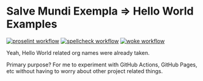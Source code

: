 # Salve Mundi Exempla => Hello World Examples

[![proselint workflow](https://github.com/salve-mundi-exempla/.github/actions/workflows/proselint.yml/badge.svg?branch=main)](https://github.com/salve-mundi-exempla/.github/actions/workflows/proselint.yml)
[![spellcheck workflow](https://github.com/salve-mundi-exempla/.github/actions/workflows/spellcheck.yml/badge.svg?branch=main)](https://github.com/salve-mundi-exempla/.github/actions/workflows/spellcheck.yml)
[![woke workflow](https://github.com/salve-mundi-exempla/.github/actions/workflows/woke.yml/badge.svg?branch=main)](https://github.com/salve-mundi-exempla/.github/actions/workflows/woke.yml)

Yeah, Hello World related org names were already taken.

Primary purpose? For me to experiment with GitHub Actions, GitHub Pages, etc without having to worry about other project related things.
